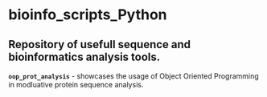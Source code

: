 # bioinfo_scripts_Python
## Repository of usefull sequence and bioinformatics analysis tools.

**`oop_prot_analysis`** - showcases the usage of Object Oriented Programming in modluative protein sequence analysis.
